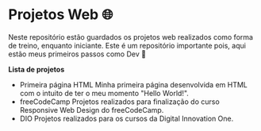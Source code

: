# Projetos Web :globe_with_meridians:

Neste repositório estão guardados os projetos web realizados como forma de treino, enquanto iniciante. Este é um repositório importante pois, aqui estão meus primeiros passos como Dev :raised_hands:

**Lista de projetos**

- Primeira página HTML
  Minha primeira página desenvolvida em HTML com o intuito de ter o meu momento "Hello World!".
- freeCodeCamp
  Projetos realizados para finalização do curso Responsive Web Design do freeCodeCamp.
- DIO
  Projetos realizados para os cursos da Digital Innovation One.
